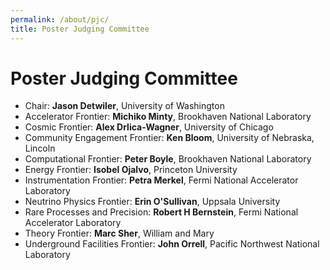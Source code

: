 ```yaml
---
permalink: /about/pjc/
title: Poster Judging Committee
---
```


# Poster Judging Committee

- Chair: **Jason Detwiler**, University of Washington
- Accelerator Frontier: **Michiko Minty**, Brookhaven National Laboratory
- Cosmic Frontier: **Alex Drlica-Wagner**, University of Chicago
- Community Engagement Frontier: **Ken Bloom**, University of Nebraska, Lincoln
- Computational Frontier: **Peter Boyle**, Brookhaven National Laboratory
- Energy Frontier: **Isobel Ojalvo**, Princeton University
- Instrumentation Frontier: **Petra Merkel**, Fermi National Accelerator Laboratory
- Neutrino Physics Frontier: **Erin O'Sullivan**, Uppsala University
- Rare Processes and Precision: **Robert H Bernstein**, Fermi National Accelerator Laboratory
- Theory Frontier: **Marc Sher**, William and Mary
- Underground Facilities Frontier: **John Orrell**, Pacific Northwest National Laboratory

